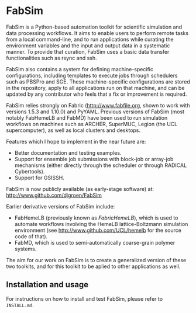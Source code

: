 FabSim
======

FabSim is a Python-based automation toolkit for scientific simulation and data processing workflows. It aims to enable users to perform remote tasks from a local command-line, and to run applications while curating the environment variables and the input and output data in a systematic manner. To provide that curation, FabSim uses a basic data transfer functionalities such as rsync and ssh. 

FabSim also contains a system for defining machine-specific configurations, including templates to execute jobs through schedulers such as PBSPro and SGE. These machine-specific configurations are stored in the repository, apply to all applications run on that machine, and can be updated by any contributor who feels that a fix or improvement is required.

FabSim relies strongly on Fabric (http://www.fabfile.org, shown to work with versions 1.5.3 and 1.10.0) and PyYAML. Previous versions of FabSim (most notably FabHemeLB and FabMD) have been used to run simulation workflows on machines such as ARCHER, SuperMUC, Legion (the UCL supercomputer), as well as local clusters and desktops.

Features which I hope to implement in the near future are:
* Better documentation and testing examples.
* Support for ensemble job submissions with block-job or array-job mechanisms (either directly through the scheduler or through RADICAL Cybertools).
* Support for GSISSH.

FabSim is now publicly available (as early-stage software) at: http://www.github.com/djgroen/FabSim

Earlier derivative versions of FabSim include:
* FabHemeLB (previously known as _FabricHemeLB_), which is used to automate workflows involving 
the HemeLB lattice-Boltzmann simulation environment (see http://www.github.com/UCL/hemelb for 
the source code of that).
* FabMD, which is used to semi-automatically coarse-grain polymer systems.

The aim for our work on FabSim is to create a generalized version of these two toolkits, and for this toolkit to be aplied to other applications as well.

## Installation and usage 

For instructions on how to install and test FabSim, please refer to `INSTALL.md`.
